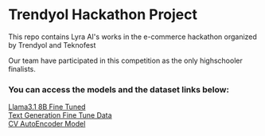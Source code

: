 <h1> Trendyol  Hackathon  Project</h1>
<p>This repo contains Lyra AI's works in the e-commerce hackathon organized by Trendyol and Teknofest</p>
<p>Our team have participated in this competition as the only highschooler finalists.</p>
<h3>You can access the models and the dataset links below:</h3>
<a href="https://huggingface.co/ahmeterdempmk/Llama3.1-8B-Trendyol-Hackathon-Tuned">Llama3.1 8B Fine Tuned</a>
<br>
<a href="https://huggingface.co/datasets/ahmeterdempmk/Llama-E-Commerce-Fine-Tune-Data">Text Generation Fine Tune Data</a>
<br>
<a href="https://huggingface.co/emirkaanozdemr/Trendyol-Hackathon-Autoencoder-Model">CV AutoEncoder Model</a>
